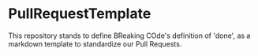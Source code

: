 # PullRequestTemplate
This repository stands to define BReaking COde's definition of 'done', as a markdown template to standardize our Pull Requests.
